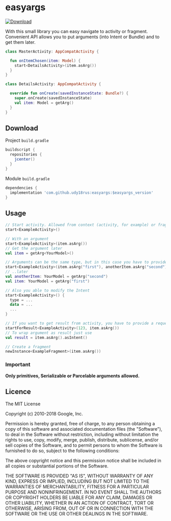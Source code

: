 # easyargs

[ ![Download](https://api.bintray.com/packages/udy18rus/maven/easyargs/images/download.svg) ](https://bintray.com/udy18rus/maven/easyargs/_latestVersion)

With this small library you can easy navigate to activity or fragment.
Convenient API allows you to put arguments (into Intent or Bundle) and to get them later.

```kotlin
class MasterActivity: AppCompatActivity {

  fun onItemChosen(item: Model) {
    start<DetailsActivity>(item.asArg())
  }
}

class DetailsActivity: AppCompatActivity {

  override fun onCreate(savedInstanceState: Bundle?) {
    super.onCreate(savedInstanceState)
    val item: Model = getArg()
  }
}
```

## Download
Project ```build.gradle```
```groovy
buildscript {
  repositories {
    jcenter()
  }
}
```
Module ```build.gradle```
```groovy
dependencies {
  implementation 'com.github.udy18rus:easyargs:$easyargs_version'
}
```

## Usage
```kotlin
// Start activity. Allowed from context (activity, for example) or fragment
start<ExampleActivity>()

// With an argument
start<ExampleActivity>(item.asArg())
// Get the argument later
val item = getArg<YourModel>()

// Arguments can be the same type, but in this case you have to provide custom key for each one
start<ExampleActivity>(item.asArg("first"), anotherItem.asArg("second"))
// ..later
val anotherItem: YourModel = getArg("second")
val item: YourModel = getArg("first")

// Also you able to modify the Intent
start<ExampleActivity>() {
  type = ...
  data = ...
  ...
}

// If you want to get result from activity, you have to provide a request code
startForResult<ExampleActivity>(123, item.asArg())
// To wrap argument as result just use
val result = item.asArg().asIntent()

// Create a fragment
newInstance<ExampleFragment>(item.asArg())
```
### Important
__Only primitives, Serializable or Parcelable arguments allowed.__


## Licence

The MIT License

Copyright (c) 2010-2018 Google, Inc.

Permission is hereby granted, free of charge, to any person obtaining a copy
of this software and associated documentation files (the "Software"), to deal
in the Software without restriction, including without limitation the rights
to use, copy, modify, merge, publish, distribute, sublicense, and/or sell
copies of the Software, and to permit persons to whom the Software is
furnished to do so, subject to the following conditions:

The above copyright notice and this permission notice shall be included in
all copies or substantial portions of the Software.

THE SOFTWARE IS PROVIDED "AS IS", WITHOUT WARRANTY OF ANY KIND, EXPRESS OR
IMPLIED, INCLUDING BUT NOT LIMITED TO THE WARRANTIES OF MERCHANTABILITY,
FITNESS FOR A PARTICULAR PURPOSE AND NONINFRINGEMENT. IN NO EVENT SHALL THE
AUTHORS OR COPYRIGHT HOLDERS BE LIABLE FOR ANY CLAIM, DAMAGES OR OTHER
LIABILITY, WHETHER IN AN ACTION OF CONTRACT, TORT OR OTHERWISE, ARISING FROM,
OUT OF OR IN CONNECTION WITH THE SOFTWARE OR THE USE OR OTHER DEALINGS IN
THE SOFTWARE.
